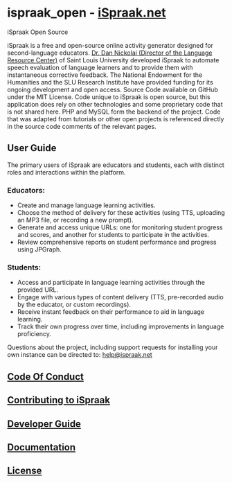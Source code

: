 # ispraak_open - [iSpraak.net](https://ispraak.net)
iSpraak Open Source

iSpraak is a free and open-source online activity generator designed for second-language educators. [Dr. Dan Nickolai (Director of the Language Resource Center)](https://www.slu.edu/arts-and-sciences/languages-literatures-cultures/faculty/nickolai-dan.php) of Saint Louis University developed iSpraak to automate speech evaluation of language learners and to provide them with instantaneous corrective feedback. The National Endowment for the Humanities and the SLU Research Institute have provided funding for its ongoing development and open access. Source Code available on GitHub under the MIT License. Code unique to iSpraak is open source, but this application does rely on other technologies and some proprietary code that is not shared here. PHP and MySQL form the backend of the project. Code that was adapted from tutorials or other open projects is referenced directly in the source code comments of the relevant pages.

## User Guide
The primary users of iSpraak are educators and students, each with distinct roles and interactions within the platform.

### Educators:
* Create and manage language learning activities.
* Choose the method of delivery for these activities (using TTS, uploading an MP3 file, or recording a new prompt).
* Generate and access unique URLs: one for monitoring student progress and scores, and another for students to participate in the activities.
* Review comprehensive reports on student performance and progress using JPGraph.

### Students:
* Access and participate in language learning activities through the provided URL.
* Engage with various types of content delivery (TTS, pre-recorded audio by the educator, or custom recordings).
* Receive instant feedback on their performance to aid in language learning.
* Track their own progress over time, including improvements in language proficiency.

Questions about the project, including support requests for installing your own instance can be directed to: help@ispraak.net

## [Code Of Conduct](CODE_OF_CONDUCT.md)

## [Contributing to iSpraak](CONTRIBUTING.md)

## [Developer Guide](DEVELOPER_GUIDE.md)

## [Documentation](DOCUMENTATION.md)

## [License](LICENSE)
